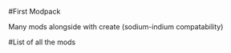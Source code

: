 #First Modpack

Many mods alongside with create (sodium-indium compatability)

#List of all the mods
